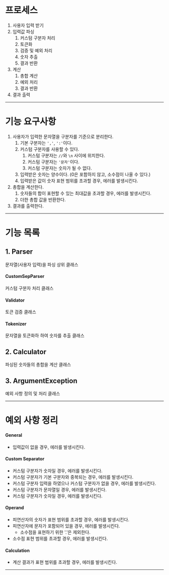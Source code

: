 # 프로세스

1. 사용자 입력 받기
2. 입력값 파싱
    1. 커스텀 구분자 처리
    2. 토큰화
    3. 검증 및 예외 처리
    4. 숫자 추출
    5. 결과 반환
3. 계산
    1. 총합 계산
    2. 예외 처리
    3. 결과 반환
4. 결과 출력

---

# 기능 요구사항

1. 사용자가 입력한 문자열을 구분자를 기준으로 분리한다.
    1. 기본 구분자는 `','`, `':'`이다.
    2. 커스텀 구분자를 사용할 수 있다.
        1. 커스텀 구분자는 `//`와 `\n` 사이에 위치한다.
        2. 커스텀 구분자는 `'문자'`이다.
        3. 커스텀 구분자는 숫자가 될 수 없다.
    3. 입력받은 숫자는 양수이다. (0은 포함하지 않고, 소수점이 나올 수 있다.)
    4. 입력받은 값이 숫자 표현 범위를 초과할 경우, 에러를 발생시킨다.
2. 총합을 계산한다.
    1. 숫자들의 합이 표현할 수 있는 최대값을 초과할 경우, 에러를 발생시킨다.
    2. 더한 총합 값을 반환한다.
3. 결과를 출력한다.

---

# 기능 목록

## 1. Parser

문자열(사용자 입력)을 파싱 상위 클래스

#### CustomSepParser

커스텀 구분자 처리 클래스

#### Validator

토큰 검증 클래스

#### Tokenizer

문자열을 토큰화하 하여 숫자를 추출 클래스

## 2. Calculator

파싱된 숫자들의 총합을 계산 클래스

## 3. ArgumentException

예외 사항 정의 및 처리 클래스

---

# 예외 사항 정리

#### General

- 입력값이 없을 경우, 에러를 발생시킨다.

#### Custom Separator

- 커스텀 구분자가 숫자일 경우, 에러를 발생시킨다.
- 커스텀 구분자가 기본 구분자와 중복되는 경우, 에러를 발생시킨다.
- 커스텀 구분자 입력을 하였으나 커스텀 구분자가 없을 경우, 에러를 발생시킨다.
- 커스텀 구분자가 문자열일 경우, 에러를 발생시킨다.
- 커스텀 구분자가 숫자일 경우, 에러를 발생시킨다.

#### Operand

- 피연산자의 숫자가 표현 범위를 초과할 경우, 에러를 발생시킨다.
- 피연산자에 문자가 포함되어 있을 경우, 에러를 발생시킨다.
    - 소수점을 표현하기 위한 '.'은 제외한다.
- 소수점 표현 범위를 초과할 경우, 에러를 발생시킨다.

#### Calculation

- 계산 결과가 표현 범위를 초과할 경우, 에러를 발생시킨다.

---
